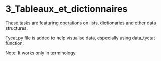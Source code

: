 # 3_Tableaux_et_dictionnaires

These tasks are featuring operations on lists, dictionaries and other data structures.

Tycat.py file is added to help visualise data, especially using data_tyctat function.

Note: It works only in terminology.
